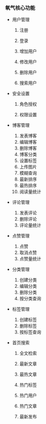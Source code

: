 ### 氧气核心功能

- 用户管理

  1. 注册

  2. 登录

  3. 增加用户

  4. 修改用户

  5. 删除用户

  6. 搜索用户

     

- 安全设置

  1.  角色授权

  2. 权限设置    

     

- 博客管理

  1. 发表博客
  2. 编辑博客
  3. 删除博客
  4. 博客分类
  5. 设置标签
  6. 上传图片
  7. 模糊查询
  8. 最新排序
  9. 最热排序
  10. 阅读量统计

  

- 评论管理

  1. 发表评论
  2. 删除评论
  3. 评论量统计

  

- 点赞管理

  1. 点赞
  2. 取消点赞
  3. 点赞量统计



- 分类管理
  1. 创建分类
  2. 编辑分类
  3. 删除分类
  4. 按分类查询



- 标签管理
  1. 创建标签
  2. 删除标签
  3. 按标签查询



- 首页搜索

  1. 全文检索

  2. 最新文章

  3. 最热文章

  4. 热门标签

  5. 热门用户

  6. 热门文章

  7. 最新发布

     





